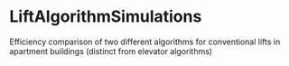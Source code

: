 # LiftAlgorithmSimulations
 Efficiency comparison of two different algorithms for conventional lifts in apartment buildings (distinct from elevator algorithms)
